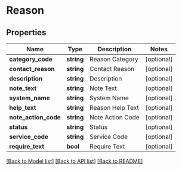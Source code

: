 # Reason

## Properties
Name | Type | Description | Notes
------------ | ------------- | ------------- | -------------
**category_code** | **string** | Reason Category | [optional] 
**contact_reason** | **string** | Contact Reason | [optional] 
**description** | **string** | Description | [optional] 
**note_text** | **string** | Note Text | [optional] 
**system_name** | **string** | System Name | [optional] 
**help_text** | **string** | Reason Help Text | [optional] 
**note_action_code** | **string** | Note Action Code | [optional] 
**status** | **string** | Status | [optional] 
**service_code** | **string** | Service Code | [optional] 
**require_text** | **bool** | Require Text | [optional] 

[[Back to Model list]](../README.md#documentation-for-models) [[Back to API list]](../README.md#documentation-for-api-endpoints) [[Back to README]](../README.md)


